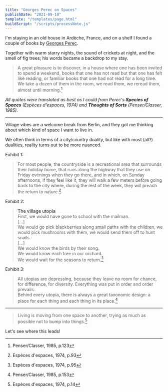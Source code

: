 ```yaml
---
title: "Georges Perec on Spaces"
publishDate: "2021-09-10"
template: "/templates/page.html"
buildScript: "/scripts/processNote.js"
---
```


I'm staying in an old house in Ardèche, France, and on a shelf I found a couple of books by [Georges Perec](https://en.wikipedia.org/wiki/Georges_Perec).

Together with warm starry nights, the sound of crickets at night, and the smell of fig trees; his words became a backdrop to my stay.

> A great pleasure is to discover, in a house where one has been invited to spend a weekend, books that one has not read but that one has felt like reading, or familiar books that one had not read for a long time. We take a dozen of them in the room, we read them, we reread them, almost until morning.[^1]

_All quotes were translated as best as I could from Perec's **Species of Spaces** (Espèces d'espaces, 1974) and **Thoughts of Sorts** (Penser/Classer, 1985)._

---

Village vibes are a welcome break from Berlin, and they got me thinking about which kind of space I want to live in.

We often think in terms of a city/country duality, but like with most (all?) dualities, reality turns out to be more nuanced.

Exhibit 1:

> For most people, the countryside is a recreational area that surrounds their holiday home, that runs along the highway that they use on Friday evenings when they go there, and in which, on Sunday afternoons, if they feel like it, they will walk a few meters before going back to the city where, during the rest of the week, they will preach the return to nature.[^2]

Exhibit 2:

> **The village utopia**  
> First, we would have gone to school with the mailman.  
> [...]  
> We would go pick blackberries along small paths with the children, we would pick mushrooms with them, we would send them off to hunt snails.  
> [...]  
> We would know the birds by their song.  
> We would know each tree in our orchard.  
> We would wait for the seasons to return.[^3]

Exhibit 3:

> All utopias are depressing, because they leave no room for chance, for difference, for diversity. Everything was put in order and order prevails.  
> Behind every utopia, there is always a great taxonomic design: a place for each thing and each thing in its place.[^4]

---

> Living is moving from one space to another, trying as much as possible not to bump into things.[^5]

Let's see where this leads!

[^1]: Penser/Classer, 1985, p.123
[^2]: Espèces d'espaces, 1974, p.93
[^3]: Espèces d'espaces, 1974, p.95
[^4]: Penser/Classer, 1985, p.153
[^5]: Espèces d'espaces, 1974, p.14
